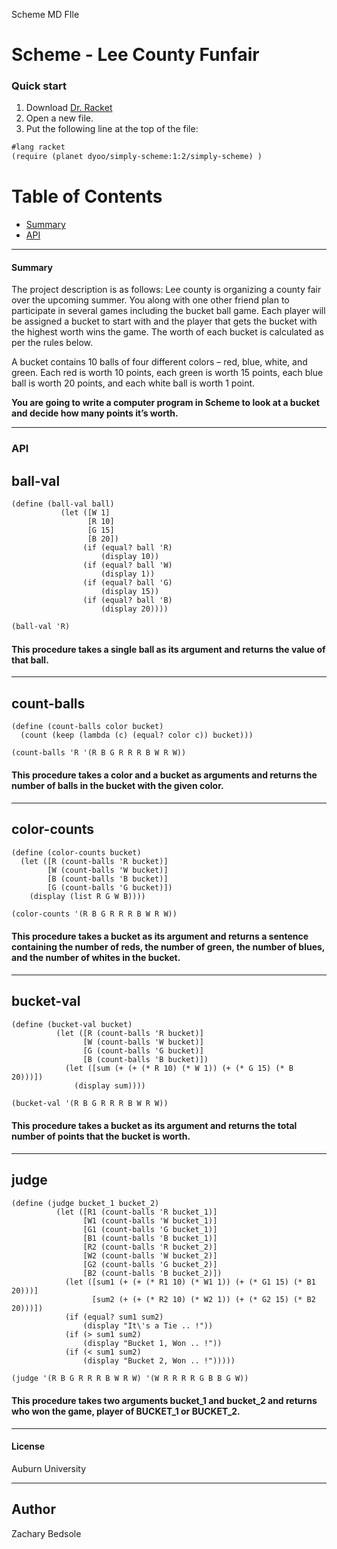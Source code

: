 Scheme MD FIle



# Scheme - Lee County Funfair


### Quick start
1) Download [Dr. Racket](https://download.racket-lang.org/)
2) Open a new file.
3) Put the following line at the top of the file: 

```scheme
#lang racket
(require (planet dyoo/simply-scheme:1:2/simply-scheme) )

```

# Table of Contents
* [Summary](#summary)
* [API](#API)

___

#### Summary
The project description is as follows:
Lee county is organizing a county fair over the upcoming summer. You along with one
other friend plan to participate in several games including the bucket ball game. Each
player will be assigned a bucket to start with and the player that gets the bucket with the
highest worth wins the game. The worth of each bucket is calculated as per the rules
below. 

A bucket contains 10 balls of four different colors – red, blue, white, and green. Each
red is worth 10 points, each green is worth 15 points, each blue ball is worth 20 points,
and each white ball is worth 1 point. 

**You are going to write a computer program in
Scheme to look at a bucket and decide how many points it’s worth.**
___

### API

## ball-val
```racket
(define (ball-val ball)
           (let ([W 1]
                 [R 10]
                 [G 15]
                 [B 20])
                (if (equal? ball 'R)
                    (display 10))
                (if (equal? ball 'W)
                    (display 1))
                (if (equal? ball 'G)
                    (display 15))
                (if (equal? ball 'B)
                    (display 20))))
```
```scheme
(ball-val 'R)
```
#### This procedure takes a single ball as its argument and returns the value of that ball.
___

## count-balls
```racket
(define (count-balls color bucket)
  (count (keep (lambda (c) (equal? color c)) bucket)))
```
```scheme
(count-balls 'R '(R B G R R R B W R W))
```
#### This procedure takes a color and a bucket as arguments and returns the number of balls in the bucket with the given color.
___

## color-counts
```racket
(define (color-counts bucket)
  (let ([R (count-balls 'R bucket)]
        [W (count-balls 'W bucket)]
        [B (count-balls 'B bucket)]
        [G (count-balls 'G bucket)])
    (display (list R G W B))))
```
```scheme
(color-counts '(R B G R R R B W R W))
```
#### This procedure takes a bucket as its argument and returns a sentence containing the number of reds, the number of green, the number of blues, and the number of whites in the bucket.
___

## bucket-val
```racket
(define (bucket-val bucket)
          (let ([R (count-balls 'R bucket)]
                [W (count-balls 'W bucket)]
                [G (count-balls 'G bucket)]
                [B (count-balls 'B bucket)])
            (let ([sum (+ (+ (* R 10) (* W 1)) (+ (* G 15) (* B 20)))])
              (display sum))))
```
```scheme
(bucket-val '(R B G R R R B W R W))
```
#### This procedure takes a bucket as its argument and returns the total number of points that the bucket is worth.
___

## judge
```racket
(define (judge bucket_1 bucket_2)
          (let ([R1 (count-balls 'R bucket_1)]
                [W1 (count-balls 'W bucket_1)]
                [G1 (count-balls 'G bucket_1)]
                [B1 (count-balls 'B bucket_1)]
                [R2 (count-balls 'R bucket_2)]
                [W2 (count-balls 'W bucket_2)]
                [G2 (count-balls 'G bucket_2)]
                [B2 (count-balls 'B bucket_2)])
            (let ([sum1 (+ (+ (* R1 10) (* W1 1)) (+ (* G1 15) (* B1 20)))]
                  [sum2 (+ (+ (* R2 10) (* W2 1)) (+ (* G2 15) (* B2 20)))])
            (if (equal? sum1 sum2)
                (display "It\'s a Tie .. !"))
            (if (> sum1 sum2)
                (display "Bucket 1, Won .. !"))
            (if (< sum1 sum2)
                (display "Bucket 2, Won .. !")))))
```
```scheme
(judge '(R B G R R R B W R W) '(W R R R R G B B G W))
```
#### This procedure takes two arguments bucket_1 and bucket_2 and returns who won the game, player of BUCKET_1 or BUCKET_2.
___

#### License
Auburn University
___

## Author
Zachary Bedsole
